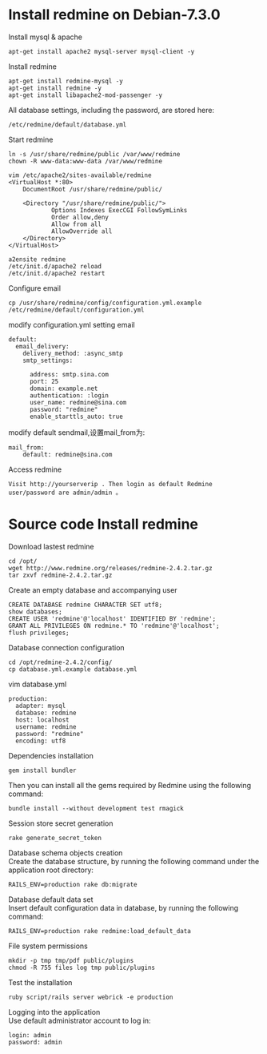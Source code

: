 # Install redmine on Debian-7.3.0

Install mysql & apache

    apt-get install apache2 mysql-server mysql-client -y

Install redmine
    
    apt-get install redmine-mysql -y 
    apt-get install redmine -y 
    apt-get install libapache2-mod-passenger -y
    
All database settings, including the password, are stored here:

    /etc/redmine/default/database.yml
 
Start redmine 

    ln -s /usr/share/redmine/public /var/www/redmine 
    chown -R www-data:www-data /var/www/redmine
    
    vim /etc/apache2/sites-available/redmine
    <VirtualHost *:80>
        DocumentRoot /usr/share/redmine/public/
    
        <Directory "/usr/share/redmine/public/">
                Options Indexes ExecCGI FollowSymLinks
                Order allow,deny
                Allow from all
                AllowOverride all
        </Directory>
    </VirtualHost>

    a2ensite redmine 
    /etc/init.d/apache2 reload
    /etc/init.d/apache2 restart 
    
Configure email

    cp /usr/share/redmine/config/configuration.yml.example /etc/redmine/default/configuration.yml 
 
modify configuration.yml setting email 
 
    default:
      email_delivery:
        delivery_method: :async_smtp
        smtp_settings:
          
          address: smtp.sina.com
          port: 25
          domain: example.net
          authentication: :login
          user_name: redmine@sina.com
          password: "redmine"
          enable_starttls_auto: true

modify default sendmail,设置mail_from为:

    mail_from:
        default: redmine@sina.com 
 
Access redmine

    Visit http://yourserverip . Then login as default Redmine user/password are admin/admin 。
    
# Source code Install redmine 
Download lastest redmine

    cd /opt/
    wget http://www.redmine.org/releases/redmine-2.4.2.tar.gz 
    tar zxvf redmine-2.4.2.tar.gz
    
Create an empty database and accompanying user 

    CREATE DATABASE redmine CHARACTER SET utf8; 
    show databases;
    CREATE USER 'redmine'@'localhost' IDENTIFIED BY 'redmine';
    GRANT ALL PRIVILEGES ON redmine.* TO 'redmine'@'localhost';
    flush privileges;
    
Database connection configuration

    cd /opt/redmine-2.4.2/config/
    cp database.yml.example database.yml 

vim database.yml

    production:
      adapter: mysql
      database: redmine
      host: localhost
      username: redmine
      password: "redmine"
      encoding: utf8 

Dependencies installation 

    gem install bundler 
    
Then you can install all the gems required by Redmine using the following command: 

    bundle install --without development test rmagick 

Session store secret generation 

    rake generate_secret_token 

Database schema objects creation  
Create the database structure, by running the following command under the application root directory:

    RAILS_ENV=production rake db:migrate 
    
Database default data set  
Insert default configuration data in database, by running the following command:

    RAILS_ENV=production rake redmine:load_default_data 
    
File system permissions 

    mkdir -p tmp tmp/pdf public/plugins
    chmod -R 755 files log tmp public/plugins 
    
Test the installation

    ruby script/rails server webrick -e production
 
Logging into the application  
Use default administrator account to log in:

    login: admin
    password: admin


